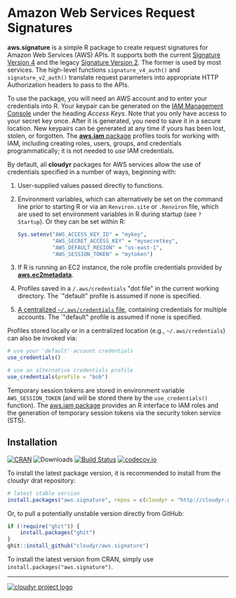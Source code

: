 # Amazon Web Services Request Signatures

**aws.signature** is a simple R package to create request signatures for Amazon Web Services (AWS) APIs. It supports both the current [Signature Version 4](http://docs.aws.amazon.com/general/latest/gr/signature-version-4.html) and the legacy [Signature Version 2](http://docs.aws.amazon.com/general/latest/gr/signature-version-2.html). The former is used by most services. The high-level functions `signature_v4_auth()` and `signature_v2_auth()` translate request parameters into appropriate HTTP Authorization headers to pass to the APIs.

To use the package, you will need an AWS account and to enter your credentials into R. Your keypair can be generated on the [IAM Management Console](https://aws.amazon.com/) under the heading *Access Keys*. Note that you only have access to your secret key once. After it is generated, you need to save it in a secure location. New keypairs can be generated at any time if yours has been lost, stolen, or forgotten. The [**aws.iam** package](https://github.com/cloudyr/aws.iam) profiles tools for working with IAM, including creating roles, users, groups, and credentials programmatically; it is not needed to *use* IAM credentials.

By default, all **cloudyr** packages for AWS services allow the use of credentials specified in a number of ways, beginning with:

 1. User-supplied values passed directly to functions.
 2. Environment variables, which can alternatively be set on the command line prior to starting R or via an `Renviron.site` or `.Renviron` file, which are used to set environment variables in R during startup (see `? Startup`). Or they can be set within R:
 
    ```R
    Sys.setenv("AWS_ACCESS_KEY_ID" = "mykey",
               "AWS_SECRET_ACCESS_KEY" = "mysecretkey",
               "AWS_DEFAULT_REGION" = "us-east-1",
               "AWS_SESSION_TOKEN" = "mytoken")
    ```
 3. If R is running an EC2 instance, the role profile credentials provided by [**aws.ec2metadata**](https://cran.r-project.org/package=aws.ec2metadata).
 4. Profiles saved in a `/.aws/credentials` "dot file" in the current working directory. The `"default" profile is assumed if none is specified.
 5. [A centralized `~/.aws/credentials` file](https://blogs.aws.amazon.com/security/post/Tx3D6U6WSFGOK2H/A-New-and-Standardized-Way-to-Manage-Credentials-in-the-AWS-SDKs), containing credentials for multiple accounts. The `"default" profile is assumed if none is specified.

Profiles stored locally or in a centralized location (e.g., `~/.aws/credentials`) can also be invoked via:

```R
# use your 'default' account credentials
use_credentials()

# use an alternative credentials profile
use_credentials(profile = "bob")
```

Temporary session tokens are stored in environment variable `AWS_SESSION_TOKEN` (and will be stored there by the `use_credentials()` function). The [aws.iam package](https://github.com/cloudyr/aws.iam/) provides an R interface to IAM roles and the generation of temporary session tokens via the security token service (STS).

## Installation

[![CRAN](https://www.r-pkg.org/badges/version/aws.signature)](https://cran.r-project.org/package=aws.signature)
![Downloads](https://cranlogs.r-pkg.org/badges/aws.signature)
[![Build Status](https://travis-ci.org/cloudyr/aws.signature.png?branch=master)](https://travis-ci.org/cloudyr/aws.signature) 
[![codecov.io](https://codecov.io/github/cloudyr/aws.signature/coverage.svg?branch=master)](https://codecov.io/github/cloudyr/aws.signature?branch=master)

To install the latest package version, it is recommended to install from the cloudyr drat repository:

```R
# latest stable version
install.packages("aws.signature", repos = c(cloudyr = "http://cloudyr.github.io/drat", getOption("repos")))
```

Or, to pull a potentially unstable version directly from GitHub:

```R
if (!require("ghit")) {
    install.packages("ghit")
}
ghit::install_github("cloudyr/aws.signature")
```

To install the latest version from CRAN, simply use `install.packages("aws.signature")`.

---
[![cloudyr project logo](http://i.imgur.com/JHS98Y7.png)](https://github.com/cloudyr)
